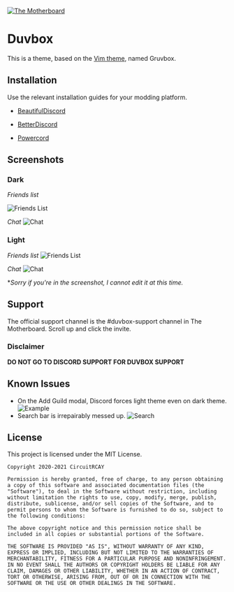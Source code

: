 [![The Motherboard](https://discordapp.com/api/guilds/589404444534243352/embed.png?style=banner2)](https://discord.gg/ssdp3sN)

# Duvbox
This is a theme, based on the [Vim theme](https://github.com/morhetz/gruvbox), named Gruvbox.

## Installation
Use the relevant installation guides for your modding platform.

* [BeautifulDiscord](https://github.com/DTinker/discord-resources/wiki/Installing-Modifications#beautifuldiscord)
    
* [BetterDiscord](https://imgur.com/H7VyWea)

* [Powercord](https://github.com/CircuitCodes/Duvbox/wiki/Installing-For-Powercord)

## Screenshots
### Dark

*Friends list*

![Friends List](https://tik-tok.is-bad.com/5Azd32P.png)

*Chat*
![Chat](https://tik-tok.is-bad.com/9JPL65k.png)

### Light
*Friends list*
![Friends List](https://tik-tok.is-bad.com/oypbA8r.png)

*Chat*
![Chat](https://tik-tok.is-bad.com/2dYodWa.png)

**Sorry if you're in the screenshot, I cannot edit it at this time.*

## Support
The official support channel is the #duvbox-support channel in The Motherboard. Scroll up and click the invite.

### Disclaimer
**DO NOT GO TO DISCORD SUPPORT FOR DUVBOX SUPPORT**

## Known Issues
- On the Add Guild modal, Discord forces light theme even on dark theme.
![Example](https://cdn.discordapp.com/attachments/538759280497786890/735338649650069524/unknown.png)
- Search bar is irrepairably messed up.
![Search](https://cdn.discordapp.com/attachments/689342659063578790/735712980939047062/unknown.png)


## License
This project is licensed under the MIT License.
```
Copyright 2020-2021 CircuitRCAY

Permission is hereby granted, free of charge, to any person obtaining a copy of this software and associated documentation files (the "Software"), to deal in the Software without restriction, including without limitation the rights to use, copy, modify, merge, publish, distribute, sublicense, and/or sell copies of the Software, and to permit persons to whom the Software is furnished to do so, subject to the following conditions:

The above copyright notice and this permission notice shall be included in all copies or substantial portions of the Software.

THE SOFTWARE IS PROVIDED "AS IS", WITHOUT WARRANTY OF ANY KIND, EXPRESS OR IMPLIED, INCLUDING BUT NOT LIMITED TO THE WARRANTIES OF MERCHANTABILITY, FITNESS FOR A PARTICULAR PURPOSE AND NONINFRINGEMENT. IN NO EVENT SHALL THE AUTHORS OR COPYRIGHT HOLDERS BE LIABLE FOR ANY CLAIM, DAMAGES OR OTHER LIABILITY, WHETHER IN AN ACTION OF CONTRACT, TORT OR OTHERWISE, ARISING FROM, OUT OF OR IN CONNECTION WITH THE SOFTWARE OR THE USE OR OTHER DEALINGS IN THE SOFTWARE.
```

